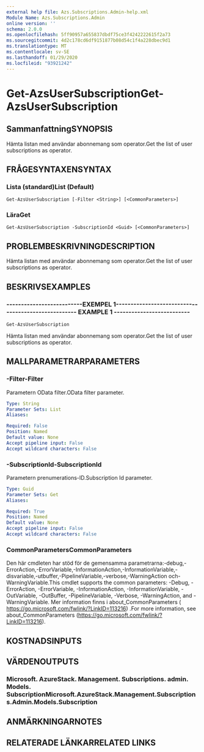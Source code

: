 ```yaml
---
external help file: Azs.Subscriptions.Admin-help.xml
Module Name: Azs.Subscriptions.Admin
online version: ''
schema: 2.0.0
ms.openlocfilehash: 5ff90957a655837dbdf75ce3f4242222615f2a73
ms.sourcegitcommit: 4d2c178cd6df9151877b08d54c1f4a228dbec9d1
ms.translationtype: MT
ms.contentlocale: sv-SE
ms.lasthandoff: 01/29/2020
ms.locfileid: "93921242"
---
```

# <span data-ttu-id="3b01e-101">Get-AzsUserSubscription</span><span class="sxs-lookup"><span data-stu-id="3b01e-101">Get-AzsUserSubscription</span></span>

## <span data-ttu-id="3b01e-102">Sammanfattning</span><span class="sxs-lookup"><span data-stu-id="3b01e-102">SYNOPSIS</span></span>
<span data-ttu-id="3b01e-103">Hämta listan med användar abonnemang som operator.</span><span class="sxs-lookup"><span data-stu-id="3b01e-103">Get the list of user subscriptions as operator.</span></span>

## <span data-ttu-id="3b01e-104">FRÅGESYNTAXEN</span><span class="sxs-lookup"><span data-stu-id="3b01e-104">SYNTAX</span></span>

### <span data-ttu-id="3b01e-105">Lista (standard)</span><span class="sxs-lookup"><span data-stu-id="3b01e-105">List (Default)</span></span>
```
Get-AzsUserSubscription [-Filter <String>] [<CommonParameters>]
```

### <span data-ttu-id="3b01e-106">Lära</span><span class="sxs-lookup"><span data-stu-id="3b01e-106">Get</span></span>
```
Get-AzsUserSubscription -SubscriptionId <Guid> [<CommonParameters>]
```

## <span data-ttu-id="3b01e-107">PROBLEMBESKRIVNING</span><span class="sxs-lookup"><span data-stu-id="3b01e-107">DESCRIPTION</span></span>
<span data-ttu-id="3b01e-108">Hämta listan med användar abonnemang som operator.</span><span class="sxs-lookup"><span data-stu-id="3b01e-108">Get the list of user subscriptions as operator.</span></span>

## <span data-ttu-id="3b01e-109">BESKRIVS</span><span class="sxs-lookup"><span data-stu-id="3b01e-109">EXAMPLES</span></span>

### <span data-ttu-id="3b01e-110">--------------------------EXEMPEL 1--------------------------</span><span class="sxs-lookup"><span data-stu-id="3b01e-110">-------------------------- EXAMPLE 1 --------------------------</span></span>
```
Get-AzsUserSubscription
```

<span data-ttu-id="3b01e-111">Hämta listan med användar abonnemang som operator.</span><span class="sxs-lookup"><span data-stu-id="3b01e-111">Get the list of user subscriptions as operator.</span></span>

## <span data-ttu-id="3b01e-112">MALLPARAMETRAR</span><span class="sxs-lookup"><span data-stu-id="3b01e-112">PARAMETERS</span></span>

### <span data-ttu-id="3b01e-113">-Filter</span><span class="sxs-lookup"><span data-stu-id="3b01e-113">-Filter</span></span>
<span data-ttu-id="3b01e-114">Parametern OData filter.</span><span class="sxs-lookup"><span data-stu-id="3b01e-114">OData filter parameter.</span></span>

```yaml
Type: String
Parameter Sets: List
Aliases:

Required: False
Position: Named
Default value: None
Accept pipeline input: False
Accept wildcard characters: False
```

### <span data-ttu-id="3b01e-115">-SubscriptionId</span><span class="sxs-lookup"><span data-stu-id="3b01e-115">-SubscriptionId</span></span>
<span data-ttu-id="3b01e-116">Parametern prenumerations-ID.</span><span class="sxs-lookup"><span data-stu-id="3b01e-116">Subscription Id parameter.</span></span>

```yaml
Type: Guid
Parameter Sets: Get
Aliases:

Required: True
Position: Named
Default value: None
Accept pipeline input: False
Accept wildcard characters: False
```

### <span data-ttu-id="3b01e-117">CommonParameters</span><span class="sxs-lookup"><span data-stu-id="3b01e-117">CommonParameters</span></span>
<span data-ttu-id="3b01e-118">Den här cmdleten har stöd för de gemensamma parametrarna:-debug,-ErrorAction,-ErrorVariable,-InformationAction,-InformationVariable,-disvariable,-utbuffer,-PipelineVariable,-verbose,-WarningAction och-WarningVariable.</span><span class="sxs-lookup"><span data-stu-id="3b01e-118">This cmdlet supports the common parameters: -Debug, -ErrorAction, -ErrorVariable, -InformationAction, -InformationVariable, -OutVariable, -OutBuffer, -PipelineVariable, -Verbose, -WarningAction, and -WarningVariable.</span></span> <span data-ttu-id="3b01e-119">Mer information finns i about_CommonParameters ( https://go.microsoft.com/fwlink/?LinkID=113216) .</span><span class="sxs-lookup"><span data-stu-id="3b01e-119">For more information, see about_CommonParameters (https://go.microsoft.com/fwlink/?LinkID=113216).</span></span>

## <span data-ttu-id="3b01e-120">KOSTNADS</span><span class="sxs-lookup"><span data-stu-id="3b01e-120">INPUTS</span></span>

## <span data-ttu-id="3b01e-121">VÄRDEN</span><span class="sxs-lookup"><span data-stu-id="3b01e-121">OUTPUTS</span></span>

### <span data-ttu-id="3b01e-122">Microsoft. AzureStack. Management. Subscriptions. admin. Models. Subscription</span><span class="sxs-lookup"><span data-stu-id="3b01e-122">Microsoft.AzureStack.Management.Subscriptions.Admin.Models.Subscription</span></span>

## <span data-ttu-id="3b01e-123">ANMÄRKNINGAR</span><span class="sxs-lookup"><span data-stu-id="3b01e-123">NOTES</span></span>

## <span data-ttu-id="3b01e-124">RELATERADE LÄNKAR</span><span class="sxs-lookup"><span data-stu-id="3b01e-124">RELATED LINKS</span></span>


